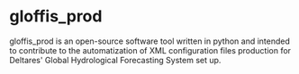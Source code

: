 # gloffis_prod
 gloffis_prod is an open-source software tool written in python and intended to contribute to the automatization of XML configuration files production for Deltares' Global Hydrological Forecasting System set up. 
